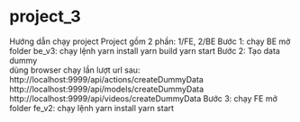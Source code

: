 # project_3
Hướng dẫn chạy project
Project gồm 2 phần: 1/FE, 2/BE
Bước 1: chạy BE
  mở folder be_v3:
     chạy lệnh yarn install
               yarn build
               yarn start
Bước 2: Tạo data dummy       
   dùng browser chạy lần lượt url sau:
      http://localhost:9999/api/actions/createDummyData
      http://localhost:9999/api/models/createDummyData
      http://localhost:9999/api/videos/createDummyData
Bước 3: chạy FE
  mở folder fe_v2:
       chạy lệnh yarn install
                 yarn start

